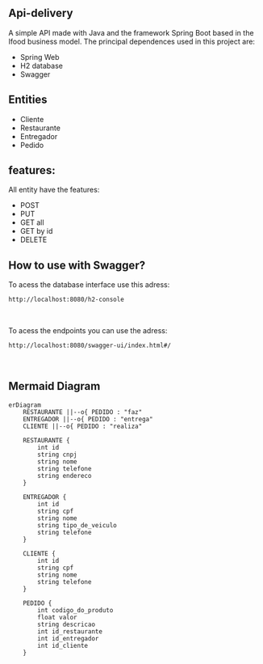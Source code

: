 ## Api-delivery

A simple API made with Java and the framework Spring Boot based in the Ifood business model.
The principal dependences used in this project are:
- Spring Web
- H2 database
- Swagger

## Entities
- Cliente
- Restaurante
- Entregador
- Pedido

## features:
All entity have the features:
- POST
- PUT
- GET all
- GET by id
- DELETE

## How to use with Swagger?
To acess the database interface use this adress:
```bash
http://localhost:8080/h2-console
````
<br>

To acess the endpoints you can use the adress:
```bash
http://localhost:8080/swagger-ui/index.html#/
```
<br>

## Mermaid Diagram
  
```mermaid
erDiagram
    RESTAURANTE ||--o{ PEDIDO : "faz"
    ENTREGADOR ||--o{ PEDIDO : "entrega"
    CLIENTE ||--o{ PEDIDO : "realiza"

    RESTAURANTE {
        int id
        string cnpj
        string nome
        string telefone
        string endereco
    }

    ENTREGADOR {
        int id
        string cpf
        string nome
        string tipo_de_veiculo
        string telefone
    }

    CLIENTE {
        int id
        string cpf
        string nome
        string telefone
    }

    PEDIDO {
        int codigo_do_produto
        float valor
        string descricao
        int id_restaurante
        int id_entregador
        int id_cliente
    }
